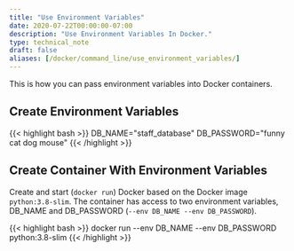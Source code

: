 ```yaml
---
title: "Use Environment Variables"
date: 2020-07-22T00:00:00-07:00
description: "Use Environment Variables In Docker."
type: technical_note
draft: false
aliases: [/docker/command_line/use_environment_variables/]
---
```


This is how you can pass environment variables into Docker containers.

## Create Environment Variables

{{< highlight bash >}}
DB_NAME="staff_database"
DB_PASSWORD="funny cat dog mouse"
{{< /highlight >}}

## Create Container With Environment Variables

Create and start (`docker run`) Docker based on the Docker image `python:3.8-slim`. The container has access to two environment variables, DB_NAME and DB_PASSWORD (`--env DB_NAME --env DB_PASSWORD`).

{{< highlight bash >}}
docker run --env DB_NAME --env DB_PASSWORD python:3.8-slim
{{< /highlight >}}